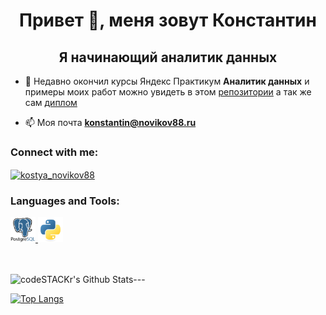 <h1 align="center">Привет 👋, меня зовут Константин</h1>
<h2 align="center">Я начинающий аналитик данных</h2>

- 🌱 Недавно окончил курсы Яндекс Практикум **Аналитик данных** и примеры моих работ можно увидеть в этом <a href="https://html5css.ru/html/">репозитории</a> а так же сам <a href="https://disk.yandex.ru/i/Xnp02c_IBFkzkg">диплом</a>

- 📫 Моя почта **konstantin@novikov88.ru**

<h3 align="left">Connect with me:</h3>
<p align="left">
<a href="https://instagram.com/kostya_novikov88" target="blank"><img align="center" src="https://raw.githubusercontent.com/rahuldkjain/github-profile-readme-generator/master/src/images/icons/Social/instagram.svg" alt="kostya_novikov88" height="30" width="40" /></a>
</p>

<h3 align="left">Languages and Tools:</h3>
<p align="left"> <a href="https://www.postgresql.org" target="_blank" rel="noreferrer"> <img src="https://raw.githubusercontent.com/devicons/devicon/master/icons/postgresql/postgresql-original-wordmark.svg" alt="postgresql" width="40" height="40"/> </a> <a href="https://www.python.org" target="_blank" rel="noreferrer"> <img src="https://raw.githubusercontent.com/devicons/devicon/master/icons/python/python-original.svg" alt="python" width="40" height="40"/> </a> </p>

<br />
<br />
---

<img align="left" alt="codeSTACKr's Github Stats" src="https://github-readme-stats.vercel.app/api?username=konstantin-novikov&show_icons=true&hide_border=true" />

[![Top Langs](https://github-readme-stats.vercel.app/api/top-langs/?username=konstantin-novikov&hide=jupyter,css,scss,html,c,makefile,dockerfile,shell,cmake)](https://github.com/anuraghazra/github-readme-stats)
